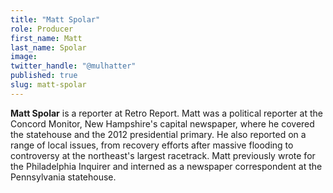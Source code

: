 ```yaml
---
title: "Matt Spolar"
role: Producer
first_name: Matt
last_name: Spolar
image:
twitter_handle: "@mulhatter"
published: true
slug: matt-spolar
---
```


**Matt Spolar** is a reporter at Retro Report. Matt was a political reporter at the Concord Monitor, New Hampshire's capital newspaper, where he covered the statehouse and the 2012 presidential primary. He also reported on a range of local issues, from recovery efforts after massive flooding to controversy at the northeast's largest racetrack. Matt previously wrote for the Philadelphia Inquirer and interned as a newspaper correspondent at the Pennsylvania statehouse.

